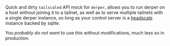Quick and dirty `tailscaled` API mock for `derper`,
allows you to run derper on a host without joining it to a tailnet,
as well as to serve multiple tailnets with a single derper instance,
so long as your control server is a [headscale](https://github.com/juanfont/headscale) instance backed by sqlite.

You *probably do not want* to use this without modifications, much less so in production.

